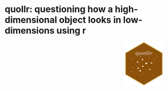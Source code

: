 
# quollr: questioning how a high-dimensional object looks in low-dimensions using r

<img src="man/figures/logo.png" align="right" height="139" alt="" />
